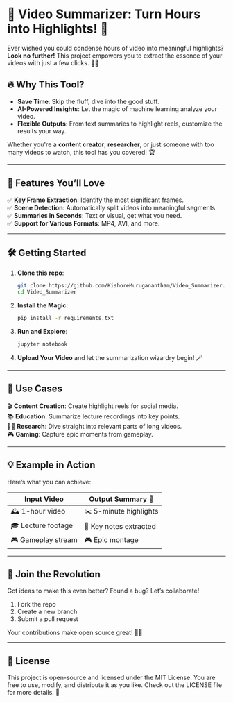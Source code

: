 

# 🎥 Video Summarizer: Turn Hours into Highlights! 🚀

Ever wished you could condense hours of video into meaningful highlights? **Look no further!** This project empowers you to extract the essence of your videos with just a few clicks. 🧠✨

## 🔥 Why This Tool?

- **Save Time**: Skip the fluff, dive into the good stuff.  
- **AI-Powered Insights**: Let the magic of machine learning analyze your video.  
- **Flexible Outputs**: From text summaries to highlight reels, customize the results your way.  

Whether you're a **content creator**, **researcher**, or just someone with too many videos to watch, this tool has you covered! 🏆

---

## 🚀 Features You’ll Love

✅ **Key Frame Extraction**: Identify the most significant frames.  
✅ **Scene Detection**: Automatically split videos into meaningful segments.  
✅ **Summaries in Seconds**: Text or visual, get what you need.  
✅ **Support for Various Formats**: MP4, AVI, and more.  

---

## 🛠️ Getting Started

1. **Clone this repo**:

   ```bash
   git clone https://github.com/KishoreMuruganantham/Video_Summarizer.git
   cd Video_Summarizer
   ```

2. **Install the Magic**:

   ```bash
   pip install -r requirements.txt
   ```

3. **Run and Explore**:

   ```bash
   jupyter notebook
   ```

4. **Upload Your Video** and let the summarization wizardry begin! 🪄

---

## 🎯 Use Cases

🎬 **Content Creation**: Create highlight reels for social media.  
📚 **Education**: Summarize lecture recordings into key points.  
🕵️‍♂️ **Research**: Dive straight into relevant parts of long videos.  
🎮 **Gaming**: Capture epic moments from gameplay.  

---

## 💡 Example in Action

Here’s what you can achieve:

| Input Video        | Output Summary 🎥 |  
|---------------------|-------------------|  
| 🕰️ 1-hour video    | ✂️ 5-minute highlights |  
| 🎓 Lecture footage | 📝 Key notes extracted |  
| 🎮 Gameplay stream | 🎮 Epic montage |

---

## 🤝 Join the Revolution

Got ideas to make this even better? Found a bug? Let’s collaborate!  
1. Fork the repo  
2. Create a new branch  
3. Submit a pull request  

Your contributions make open source great! 💪✨

---

## 📜 License

This project is open-source and licensed under the MIT License. You are free to use, modify, and distribute it as you like. Check out the LICENSE file for more details.  🚀
